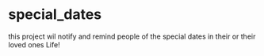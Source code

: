 # special_dates
this project wil notify and remind people of the special dates in their or their loved ones Life!
